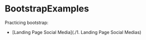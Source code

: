 # BootstrapExamples

Practicing bootstrap:
 - [Landing Page Social Media](./1. Landing Page Social Medias)
